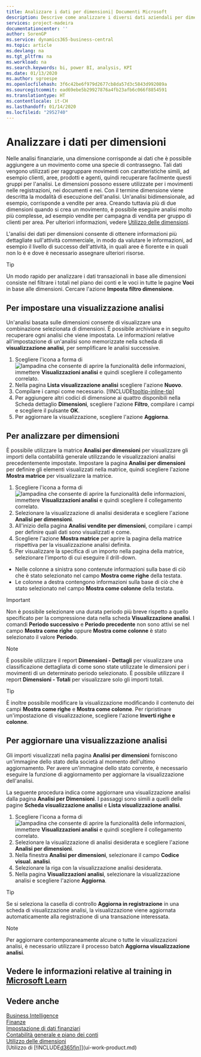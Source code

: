 ```yaml
---
title: Analizzare i dati per dimensioni| Documenti Microsoft
description: Descrive come analizzare i diversi dati aziendali per dimensioni.
services: project-madeira
documentationcenter: ''
author: SorenGP
ms.service: dynamics365-business-central
ms.topic: article
ms.devlang: na
ms.tgt_pltfrm: na
ms.workload: na
ms.search.keywords: bi, power BI, analysis, KPI
ms.date: 01/13/2020
ms.author: sgroespe
ms.openlocfilehash: 3f6c42be6f979d2677cb8da57d3c5843d992089a
ms.sourcegitcommit: ead69ebe5b29927876a4fb23afb6c066f8854591
ms.translationtype: HT
ms.contentlocale: it-CH
ms.lasthandoff: 01/14/2020
ms.locfileid: "2952740"
---
```

#  <a name="analyze-data-by-dimensions"></a>Analizzare i dati per dimensioni
Nelle analisi finanziarie, una dimensione corrisponde ai dati che è possibile aggiungere a un movimento come una specie di contrassegno. Tali dati vengono utilizzati per raggruppare movimenti con caratteristiche simili, ad esempio clienti, aree, prodotti e agenti, quindi recuperare facilmente questi gruppi per l'analisi. Le dimensioni possono essere utilizzate per i movimenti nelle registrazioni, nei documenti e nei. Con il termine dimensione viene descritta la modalità di esecuzione dell'analisi. Un'analisi bidimensionale, ad esempio, corrisponde a vendite per area. Creando tuttavia più di due dimensioni quando si crea un movimento, è possibile eseguire analisi molto più complesse, ad esempio vendite per campagna di vendita per gruppo di clienti per area. Per ulteriori informazioni, vedere [Utilizzo delle dimensioni](finance-dimensions.md).

L'analisi dei dati per dimensioni consente di ottenere informazioni più dettagliate sull'attività commerciale, in modo da valutare le informazioni, ad esempio il livello di successo dell'attività, in quali aree è fiorente e in quali non lo è e dove è necessario assegnare ulteriori risorse.

> [!TIP]
> Un modo rapido per analizzare i dati transazionali in base alle dimensioni consiste nel filtrare i totali nel piano dei conti e le voci in tutte le pagine **Voci** in base alle dimensioni. Cercare l'azione **Imposta filtro dimensione**.

## <a name="to-set-up-an-analysis-view"></a>Per impostare una visualizzazione analisi  
Un'analisi basata sulle dimensioni consente di visualizzare una combinazione selezionata di dimensioni. È possibile archiviare e in seguito recuperare ogni analisi che viene impostata. Le informazioni relative all'impostazione di un'analisi sono memorizzate nella scheda di **visualizzazione analisi**, per semplificare le analisi successive.  

1. Scegliere l'icona a forma di ![lampadina che consente di aprire la funzionalità delle informazioni](media/ui-search/search_small.png "Informazioni sull'operazione che si desidera eseguire"), immettere **Visualizzazioni analisi** e quindi scegliere il collegamento correlato.  
2. Nella pagina **Lista visualizzazione analisi** scegliere l'azione **Nuovo**.
3. Compilare i campi come necessario. [!INCLUDE[tooltip-inline-tip](includes/tooltip-inline-tip_md.md)]
4. Per aggiungere altri codici di dimensione ai quattro disponibili nella Scheda dettaglio **Dimensioni**, scegliere l'azione **Filtro**, compilare i campi e scegliere il pulsante **OK**.  
5. Per aggiornare la visualizzazione, scegliere l'azione **Aggiorna**.

## <a name="to-analyze-by-dimensions"></a>Per analizzare per dimensioni
È possibile utilizzare la matrice **Analisi per dimensioni** per visualizzare gli importi della contabilità generale utilizzando le visualizzazioni analisi precedentemente impostate. Impostare la pagina **Analisi per dimensioni** per definire gli elementi visualizzati nella matrice, quindi scegliere l'azione **Mostra matrice** per visualizzare la matrice.  

1. Scegliere l'icona a forma di ![lampadina che consente di aprire la funzionalità delle informazioni](media/ui-search/search_small.png "Informazioni sull'operazione che si desidera eseguire"), immettere **Visualizzazioni analisi** e quindi scegliere il collegamento correlato.  
2. Selezionare la visualizzazione di analisi desiderata e scegliere l'azione **Analisi per dimensioni**.
3. All'inizio della pagina **Analisi vendite per dimensioni**, compilare i campi per definire quali dati sono visualizzati e come.
4. Scegliere l'azione **Mostra matrice** per aprire la pagina della matrice rispettiva per la visualizzazione analisi definita.
5. Per visualizzare la specifica di un importo nella pagina della matrice, selezionare l'importo di cui eseguire il drill-down.  

- Nelle colonne a sinistra sono contenute informazioni sulla base di ciò che è stato selezionato nel campo **Mostra come righe** della testata.  
- Le colonne a destra contengono informazioni sulla base di ciò che è stato selezionato nel campo **Mostra come colonne** della testata.

> [!IMPORTANT]  
>   Non è possibile selezionare una durata periodo più breve rispetto a quello specificato per la compressione data nella scheda **Visualizzazione analisi**. I comandi **Periodo successivo** e **Periodo precedente** non sono attivi se nel campo **Mostra come righe** oppure **Mostra come colonne** è stato selezionato il valore **Periodo**.  

> [!NOTE]  
>   È possibile utilizzare il report **Dimensioni - Dettagli** per visualizzare una classificazione dettagliata di come sono state utilizzate le dimensioni per i movimenti di un determinato periodo selezionato. È possibile utilizzare il report **Dimensioni - Totali** per visualizzare solo gli importi totali.  

> [!TIP]  
>   È inoltre possibile modificare la visualizzazione modificando il contenuto dei campi **Mostra come righe** e **Mostra come colonne**. Per ripristinare un'impostazione di visualizzazione, scegliere l'azione **Inverti righe e colonne**.

## <a name="to-update-an-analysis-view"></a>Per aggiornare una visualizzazione analisi  
Gli importi visualizzati nella pagina **Analisi per dimensioni** forniscono un'immagine dello stato della società al momento dell'ultimo aggiornamento. Per avere un'immagine dello stato corrente, è necessario eseguire la funzione di aggiornamento per aggiornare la visualizzazione dell'analisi.

La seguente procedura indica come aggiornare una visualizzazione analisi dalla pagina **Analisi per Dimensioni**. I passaggi sono simili a quelli delle pagine **Scheda visualizzazione analisi** e **Lista visualizzazione analisi**.  

1. Scegliere l'icona a forma di ![lampadina che consente di aprire la funzionalità delle informazioni](media/ui-search/search_small.png "Informazioni sull'operazione che si desidera eseguire"), immettere **Visualizzazioni analisi** e quindi scegliere il collegamento correlato.
2. Selezionare la visualizzazione di analisi desiderata e scegliere l'azione **Analisi per dimensioni**.
2. Nella finestra **Analisi per dimensioni**, selezionare il campo **Codice visual. analisi**.  
3. Selezionare la riga con la visualizzazione analisi desiderata.  
4. Nella pagina **Visualizzazioni analisi**, selezionare la visualizzazione analisi e scegliere l'azione **Aggiorna**.  

> [!TIP]  
>   Se si seleziona la casella di controllo **Aggiorna in registrazione** in una scheda di visualizzazione analisi, la visualizzazione viene aggiornata automaticamente alla registrazione di una transazione interessata.

> [!NOTE]  
>   Per aggiornare contemporaneamente alcune o tutte le visualizzazioni analisi, è necessario utilizzare il processo batch **Aggiorna visualizzazione analisi**.  

## <a name="see-related-training-at-microsoft-learnlearnmodulesdimensions-financial-reports-dynamics-365-business-centralindex"></a>Vedere le informazioni relative al training in [Microsoft Learn](/learn/modules/dimensions-financial-reports-dynamics-365-business-central/index)

## <a name="see-also"></a>Vedere anche
[Business Intelligence](bi.md)  
[Finanze](finance.md)  
[Impostazione di dati finanziari](finance-setup-finance.md)  
[Contabilità generale e piano dei conti](finance-general-ledger.md)  
[Utilizzo delle dimensioni](finance-dimensions.md)  
[Utilizzo di [!INCLUDE[d365fin](includes/d365fin_md.md)]](ui-work-product.md)  

